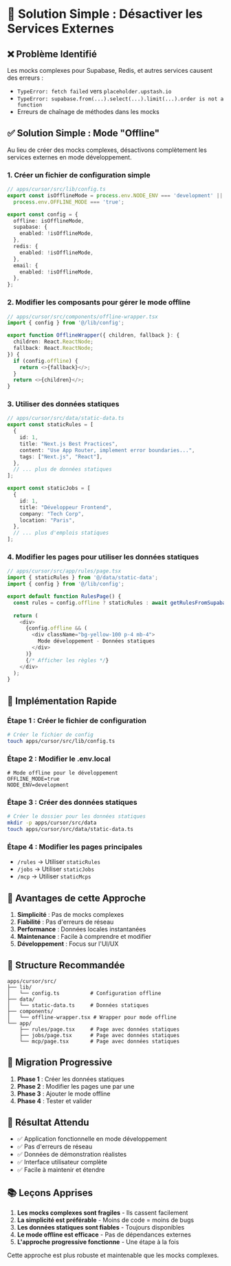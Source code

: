 # 🎯 Solution Simple : Désactiver les Services Externes

## ❌ Problème Identifié

Les mocks complexes pour Supabase, Redis, et autres services causent des erreurs :
- `TypeError: fetch failed` vers `placeholder.upstash.io`
- `TypeError: supabase.from(...).select(...).limit(...).order is not a function`
- Erreurs de chaînage de méthodes dans les mocks

## ✅ Solution Simple : Mode "Offline"

Au lieu de créer des mocks complexes, désactivons complètement les services externes en mode développement.

### 1. Créer un fichier de configuration simple

```typescript
// apps/cursor/src/lib/config.ts
export const isOfflineMode = process.env.NODE_ENV === 'development' || 
  process.env.OFFLINE_MODE === 'true';

export const config = {
  offline: isOfflineMode,
  supabase: {
    enabled: !isOfflineMode,
  },
  redis: {
    enabled: !isOfflineMode,
  },
  email: {
    enabled: !isOfflineMode,
  },
};
```

### 2. Modifier les composants pour gérer le mode offline

```typescript
// apps/cursor/src/components/offline-wrapper.tsx
import { config } from '@/lib/config';

export function OfflineWrapper({ children, fallback }: {
  children: React.ReactNode;
  fallback: React.ReactNode;
}) {
  if (config.offline) {
    return <>{fallback}</>;
  }
  return <>{children}</>;
}
```

### 3. Utiliser des données statiques

```typescript
// apps/cursor/src/data/static-data.ts
export const staticRules = [
  {
    id: 1,
    title: "Next.js Best Practices",
    content: "Use App Router, implement error boundaries...",
    tags: ["Next.js", "React"],
  },
  // ... plus de données statiques
];

export const staticJobs = [
  {
    id: 1,
    title: "Développeur Frontend",
    company: "Tech Corp",
    location: "Paris",
  },
  // ... plus d'emplois statiques
];
```

### 4. Modifier les pages pour utiliser les données statiques

```typescript
// apps/cursor/src/app/rules/page.tsx
import { staticRules } from '@/data/static-data';
import { config } from '@/lib/config';

export default function RulesPage() {
  const rules = config.offline ? staticRules : await getRulesFromSupabase();
  
  return (
    <div>
      {config.offline && (
        <div className="bg-yellow-100 p-4 mb-4">
          Mode développement - Données statiques
        </div>
      )}
      {/* Afficher les règles */}
    </div>
  );
}
```

## 🚀 Implémentation Rapide

### Étape 1 : Créer le fichier de configuration

```bash
# Créer le fichier de config
touch apps/cursor/src/lib/config.ts
```

### Étape 2 : Modifier le .env.local

```env
# Mode offline pour le développement
OFFLINE_MODE=true
NODE_ENV=development
```

### Étape 3 : Créer des données statiques

```bash
# Créer le dossier pour les données statiques
mkdir -p apps/cursor/src/data
touch apps/cursor/src/data/static-data.ts
```

### Étape 4 : Modifier les pages principales

- `/rules` → Utiliser `staticRules`
- `/jobs` → Utiliser `staticJobs`
- `/mcp` → Utiliser `staticMcps`

## 🎯 Avantages de cette Approche

1. **Simplicité** : Pas de mocks complexes
2. **Fiabilité** : Pas d'erreurs de réseau
3. **Performance** : Données locales instantanées
4. **Maintenance** : Facile à comprendre et modifier
5. **Développement** : Focus sur l'UI/UX

## 📝 Structure Recommandée

```
apps/cursor/src/
├── lib/
│   └── config.ts          # Configuration offline
├── data/
│   └── static-data.ts     # Données statiques
├── components/
│   └── offline-wrapper.tsx # Wrapper pour mode offline
└── app/
    ├── rules/page.tsx     # Page avec données statiques
    ├── jobs/page.tsx      # Page avec données statiques
    └── mcp/page.tsx       # Page avec données statiques
```

## 🔄 Migration Progressive

1. **Phase 1** : Créer les données statiques
2. **Phase 2** : Modifier les pages une par une
3. **Phase 3** : Ajouter le mode offline
4. **Phase 4** : Tester et valider

## 🎉 Résultat Attendu

- ✅ Application fonctionnelle en mode développement
- ✅ Pas d'erreurs de réseau
- ✅ Données de démonstration réalistes
- ✅ Interface utilisateur complète
- ✅ Facile à maintenir et étendre

## 📚 Leçons Apprises

1. **Les mocks complexes sont fragiles** - Ils cassent facilement
2. **La simplicité est préférable** - Moins de code = moins de bugs
3. **Les données statiques sont fiables** - Toujours disponibles
4. **Le mode offline est efficace** - Pas de dépendances externes
5. **L'approche progressive fonctionne** - Une étape à la fois

Cette approche est plus robuste et maintenable que les mocks complexes.
